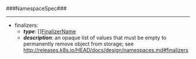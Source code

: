 ###NamespaceSpec###

---
* finalizers: 
  * **_type_**: [][FinalizerName](FinalizerName.md)
  * **_description_**: an opaque list of values that must be empty to permanently remove object from storage; see http://releases.k8s.io/HEAD/docs/design/namespaces.md#finalizers
